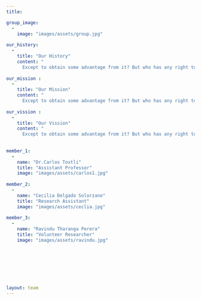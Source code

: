 ```yaml
---
title: 

group_image: 
  -
    image: "images/assets/group.jpg" 
    
our_history: 
  -
    title: "Our History"
    content: "
      Except to obtain some advantage from it? But who has any right to find fault with a consequences."
      
our_mission : 
  -
    title: "Our Mission"
    content: "
      Except to obtain some advantage from it? But who has any right to find fault with a consequences."
      
our_vission : 
  -
    title: "Our Vission"
    content: "
      Except to obtain some advantage from it? But who has any right to find fault with a consequences."
      
    
member_1: 
  -
    name: "Dr.Carlos Toxtli"
    title: "Assistant Professor"
    image: "images/assets/carlos1.jpg"
    
member_2: 
  -
    name: "Cecilia Delgado Solorzano"
    title: "Research Assistant"
    image: "images/assets/ceclia.jpg" 
    
member_3: 
  -
    name: "Ravindu Tharanga Perera"
    title: "Volunteer Researcher"
    image: "images/assets/ravindu.jpg"  








layout: team
---
```



